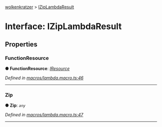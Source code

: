 [wolkenkratzer](../README.md) > [IZipLambdaResult](../interfaces/iziplambdaresult.md)



# Interface: IZipLambdaResult


## Properties
<a id="functionresource"></a>

###  FunctionResource

**●  FunctionResource**:  *[IResource](iresource.md)* 

*Defined in [macros/lambda.macro.ts:46](https://github.com/arminhammer/wolkenkratzer/blob/c1dd44b/src/macros/lambda.macro.ts#L46)*





___

<a id="zip"></a>

###  Zip

**●  Zip**:  *`any`* 

*Defined in [macros/lambda.macro.ts:47](https://github.com/arminhammer/wolkenkratzer/blob/c1dd44b/src/macros/lambda.macro.ts#L47)*





___


